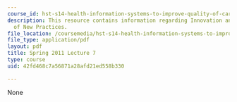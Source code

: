 ```yaml
---
course_id: hst-s14-health-information-systems-to-improve-quality-of-care-in-resource-poor-settings-spring-2012
description: This resource contains information regarding Innovation and Adoption
  of New Practices.
file_location: /coursemedia/hst-s14-health-information-systems-to-improve-quality-of-care-in-resource-poor-settings-spring-2012/42fd468c7a56871a28afd21ed558b330_MITHST_S14S12_lec12_1107.pdf
file_type: application/pdf
layout: pdf
title: Spring 2011 Lecture 7
type: course
uid: 42fd468c7a56871a28afd21ed558b330

---
```

None